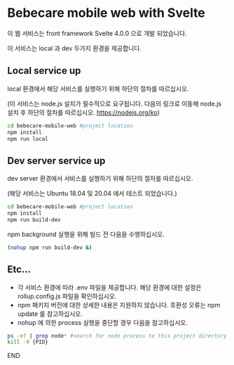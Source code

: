 # Bebecare mobile web with Svelte

이 웹 서비스는 front framework Svelte 4.0.0 으로 개발 되었습니다.

이 서비스는 local 과 dev 두가지 환경을 제공합니다.

## Local service up

local 환경에서 해당 서비스를 실행하기 위해 하단의 절차를 따르십시오.

(이 서비스는 node.js 설치가 필수적으로 요구됩니다. 다음의 링크로 이동해 node.js 설치 후 하단의 절차를 따르십시오. https://nodejs.org/ko)


```bash
cd bebecare-mobile-web #project location
npm install
npm run local
```

## Dev server service up

dev server 환경에서 서비스를 실행하기 위해 하단의 절차를 따르십시오.

(해당 서비스는 Ubuntu 18.04 및 20.04 에서 테스트 되었습니다.)

```bash
cd bebecare-mobile-web #project location
npm install
npm run build-dev
```

npm background 실행을 위해 빌드 전 다음을 수행하십시오.

```bash
(nohup npm run build-dev &)
```

## Etc...

* 각 서비스 환경에 따라 .env 파일을 제공합니다. 해당 환경에 대한 설정은 rollup.config.js 파일을 확인하십시오.
* npm 패키지 버전에 대한 상세한 내용은 지원하지 않습니다. 호환성 오류는 npm update 를 참고하십시오.
* nohup 에 의한 process 실행을 중단할 경우 다음을 참고하십시오.
```bash
ps -ef | grep node* #search for node process to this project directory
kill -9 {PID}
```

END